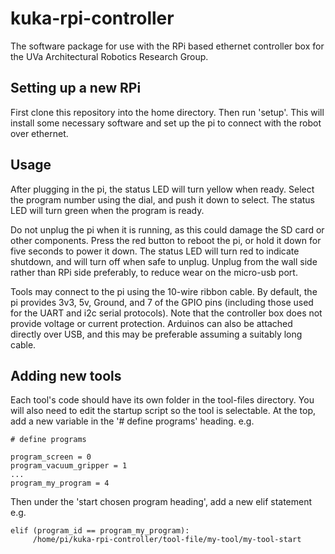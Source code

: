 # kuka-rpi-controller

The software package for use with the RPi based ethernet controller box for the UVa Architectural Robotics Research Group.

## Setting up a new RPi

First clone this repository into the home directory. Then run 'setup'. This will install some necessary software and set up the pi to connect with the robot over ethernet.

## Usage

After plugging in the pi, the status LED will turn yellow when ready. Select the program number using the dial, and push it down to select. The status LED will turn green when the program is ready.

Do not unplug the pi when it is running, as this could damage the SD card or other components. Press the red button to reboot the pi, or hold it down for five seconds to power it down. The status LED will turn red to indicate shutdown, and will turn off when safe to unplug. Unplug from the wall side rather than RPi side preferably, to reduce wear on the micro-usb port.

Tools may connect to the pi using the 10-wire ribbon cable. By default, the pi provides 3v3, 5v, Ground, and 7 of the GPIO pins (including those used for the UART and i2c serial protocols). Note that the controller box does not provide voltage or current protection.
Arduinos can also be attached directly over USB, and this may be preferable assuming a suitably long cable.

## Adding new tools

Each tool's code should have its own folder in the tool-files directory. You will also need to edit the startup script so the tool is selectable. At the top, add a new variable in the '# define programs' heading. e.g.
```
# define programs

program_screen = 0
program_vacuum_gripper = 1
...
program_my_program = 4
```

Then under the 'start chosen program heading', add a new elif statement e.g.
```
elif (program_id == program_my_program):
     /home/pi/kuka-rpi-controller/tool-file/my-tool/my-tool-start
```